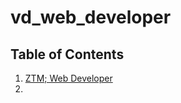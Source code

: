 # vd_web_developer

## Table of Contents

1. [ZTM; Web Developer](ztm_web_developer/web_developer.md)
2. 